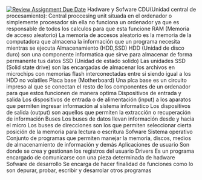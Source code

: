 [![Review Assignment Due Date](https://classroom.github.com/assets/deadline-readme-button-22041afd0340ce965d47ae6ef1cefeee28c7c493a6346c4f15d667ab976d596c.svg)](https://classroom.github.com/a/sTWg933Z)
Hadware y Sofware
  CDU(Unidad central de procesamiento):
    Central proccesing unit situada en el ordenador o simplemente procesador sin ella no funciona un ordenador ya que es responsable de todos los calculos para que esta funcione
  RAM (Memoria de acceso aleatorio)
   La memoria de accesos aleatorio es la memoria de la computadora que almacena la información que un programa necesita mientras se ejecuta
  Almacenamiento (HDD,SSD)
   HDD (Unidad de disco duro)
    son una componente informatica que sirve para almacenar de forma permanente tus datos 
   SSD (Unidad de estado solido)
    Las unidades SSD (Solid state drive) son las encargadas de almacenar los archivos en microchips con memorias flash interconectadas entre si siendo igual a los HDD no volatiles
  Placa base (Motherboard)
   Una plca base es un circuito impreso al que se conectan  el resto de los componentes de un ordenador para que estos funcionen de manera optima
  Dispositivos de entrada y salida 
   Los dispositivos de entrada o de alimentación (input) a los aparatos que permiten ingresar información al sistema informatico 
   Los dispositivos de salida (output) son aquellos que permiten la extracción o recuperación de información
  Buses
   Los buses de datos llevan información desde y hacia el micro 
   Los buses de direcciones son los que permiten seleccionar cierta posición de la memoria para lectura o escritura
  Sofware
   Sistema operativo
    Conjunto de programas que permiten manejar la memoria, discos, medios de almacenamiento de información y demás
  Aplicaciones de usuario 
   Son donde se crea y gestionan los registros del usuario
  Drivers
   Es un programa encargado de comunicarse con una pieza determinada de hadware
  Sofware de desarrollo
   Se encarga de hacer finalidad de funciones como lo son depurar, probar, escribir y desarrolar otros programas
